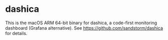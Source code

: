 # dashica

This is the macOS ARM 64-bit binary for dashica, a code-first monitoring dashboard (Grafana alternative). See https://github.com/sandstorm/dashica for details.

